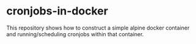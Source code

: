 # cronjobs-in-docker
This repository shows how to construct a simple alpine docker container and running/scheduling cronjobs within that container.
